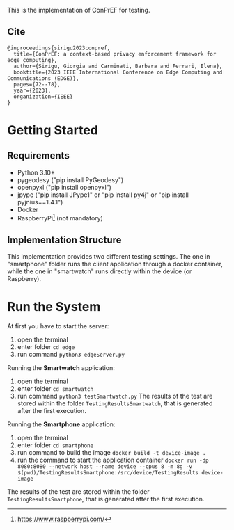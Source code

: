 This is the implementation of ConPrEF for testing.
## Cite
```
@inproceedings{sirigu2023conpref,
  title={ConPrEF: a context-based privacy enforcement framework for edge computing},
  author={Sirigu, Giorgia and Carminati, Barbara and Ferrari, Elena},
  booktitle={2023 IEEE International Conference on Edge Computing and Communications (EDGE)},
  pages={72--78},
  year={2023},
  organization={IEEE}
}
```
# Getting Started

## Requirements
- Python 3.10+ 
 - pygeodesy ("pip install PyGeodesy")
 - openpyxl ("pip install openpyxl")
 - jpype ("pip install JPype1" or "pip install py4j" or "pip install pyjnius==1.4.1")
- Docker
- RaspberryPi[^1] (not mandatory)

## Implementation Structure
This implementation provides two different testing settings.
The one in "smartphone" folder runs the client application through a docker container, while the one in "smartwatch" runs directly within the device (or Raspberry). 

# Run the System
At first you have to start the server:
1. open the terminal
2. enter folder `cd edge`
3. run command `python3 edgeServer.py`

Running the **Smartwatch** application:
1. open the terminal
2. enter folder `cd smartwatch`
3. run command `python3 testSmartwatch.py`
The results of the test are stored within the folder `TestingResultsSmartwatch`, that is generated after the first execution.

Running the **Smartphone** application:
1. open the terminal
2. enter folder `cd smartphone`
3. run command to build the image `docker build -t device-image .`
4. run the command to start the application container `docker run -dp 8080:8080 --network host --name device --cpus 8 -m 8g -v $(pwd)/TestingResultsSmartphone:/src/device/TestingResults device-image`

The results of the test are stored within the folder `TestingResultsSmartphone`, that is generated after the first execution.

[^1]: https://www.raspberrypi.com/
